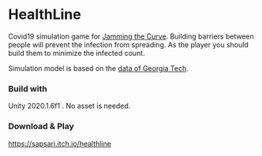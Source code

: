 # HealthLine
Covid19 simulation game for [Jamming the Curve](https://itch.io/jam/jamming-the-curve). Building barriers between people will prevent the infection from spreading. As the player you should build them to minimize the infected count.

Simulation model is based on the [data  of Georgia Tech](https://github.com/GT-DILAC/unityengine).

### Build with
Unity 2020.1.6f1 . No asset is needed.

### Download & Play
https://sapsari.itch.io/healthline
